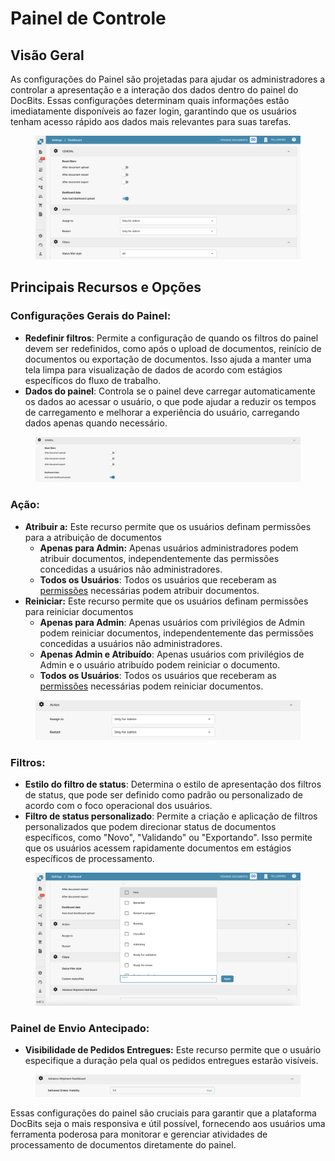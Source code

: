 # Painel de Controle

## Visão Geral

As configurações do Painel são projetadas para ajudar os administradores a controlar a apresentação e a interação dos dados dentro do painel do DocBits. Essas configurações determinam quais informações estão imediatamente disponíveis ao fazer login, garantindo que os usuários tenham acesso rápido aos dados mais relevantes para suas tarefas.

<figure><img src="../../../../.gitbook/assets/dashboard-settings0.png" alt=""><figcaption></figcaption></figure>

## Principais Recursos e Opções

### **Configurações Gerais do Painel**:

* **Redefinir filtros**: Permite a configuração de quando os filtros do painel devem ser redefinidos, como após o upload de documentos, reinício de documentos ou exportação de documentos. Isso ajuda a manter uma tela limpa para visualização de dados de acordo com estágios específicos do fluxo de trabalho.
* **Dados do painel**: Controla se o painel deve carregar automaticamente os dados ao acessar o usuário, o que pode ajudar a reduzir os tempos de carregamento e melhorar a experiência do usuário, carregando dados apenas quando necessário.

<figure><img src="../../../../.gitbook/assets/dashboard-settings.png" alt=""><figcaption></figcaption></figure>

### **Ação:**

* **Atribuir a:** Este recurso permite que os usuários definam permissões para a atribuição de documentos
  * **Apenas para Admin:** Apenas usuários administradores podem atribuir documentos, independentemente das permissões concedidas a usuários não administradores.
  * **Todos os Usuários**: Todos os usuários que receberam as [permissões](../groups-users-and-permissions/groups-and-permissions/activating-permissions.md) necessárias podem atribuir documentos.
* **Reiniciar:** Este recurso permite que os usuários definam permissões para reiniciar documentos
  * **Apenas para Admin**: Apenas usuários com privilégios de Admin podem reiniciar documentos, independentemente das permissões concedidas a usuários não administradores.
  * **Apenas Admin e Atribuído**: Apenas usuários com privilégios de Admin e o usuário atribuído podem reiniciar o documento.
  * **Todos os Usuários**: Todos os usuários que receberam as [permissões](../groups-users-and-permissions/groups-and-permissions/activating-permissions.md) necessárias podem reiniciar documentos.

<figure><img src="../../../../.gitbook/assets/dashboard-settings2.png" alt=""><figcaption></figcaption></figure>

### **Filtros**:

* **Estilo do filtro de status**: Determina o estilo de apresentação dos filtros de status, que pode ser definido como padrão ou personalizado de acordo com o foco operacional dos usuários.
* **Filtro de status personalizado**: Permite a criação e aplicação de filtros personalizados que podem direcionar status de documentos específicos, como "Novo", "Validando" ou "Exportando". Isso permite que os usuários acessem rapidamente documentos em estágios específicos de processamento.

<figure><img src="../../../../.gitbook/assets/dashboard-settings3.png" alt=""><figcaption></figcaption></figure>

### **Painel de Envio Antecipado**:

* **Visibilidade de Pedidos Entregues:** Este recurso permite que o usuário especifique a duração pela qual os pedidos entregues estarão visíveis.

<figure><img src="../../../../.gitbook/assets/dashboard-settings5_ml.png" alt=""><figcaption></figcaption></figure>

Essas configurações do painel são cruciais para garantir que a plataforma DocBits seja o mais responsiva e útil possível, fornecendo aos usuários uma ferramenta poderosa para monitorar e gerenciar atividades de processamento de documentos diretamente do painel.
